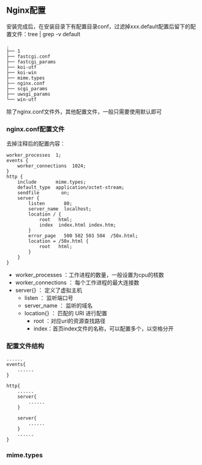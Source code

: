 ## Nginx配置

安装完成后，在安装目录下有配置目录conf，过滤掉xxx.default配置后留下的配置文件：tree | grep -v default

	.
	├── 1
	├── fastcgi.conf
	├── fastcgi_params
	├── koi-utf
	├── koi-win
	├── mime.types
	├── nginx.conf
	├── scgi_params
	├── uwsgi_params
	└── win-utf

除了nginx.conf文件外，其他配置文件，一般只需要使用默认即可

### nginx.conf配置文件

去掉注释后的配置内容：

	worker_processes  1;
	events {
	    worker_connections  1024;
	}
	http {
	    include       mime.types;
	    default_type  application/octet-stream;
	    sendfile        on;
	    server {
	        listen       80;
	        server_name  localhost;
	        location / {
	            root   html;
	            index  index.html index.htm;
	        }
	        error_page   500 502 503 504  /50x.html;
	        location = /50x.html {
	            root   html;
	        }
	    }
	}

- worker_processes ：工作进程的数量，一般设置为cpu的核数
- worker_connections ： 每个工作进程的最大连接数
- server{} ： 定义了虚拟主机
	- listen ： 监听端口号
	- server_name ： 监听的域名
	-  location{} ： 匹配的 URI 进行配置
		- root ：对应uri的资源查找路径
		- index：首页index文件的名称，可以配置多个，以空格分开


### 配置文件结构
	......
	events{
		......
	}
				
	http{
		......
		server{
			......
		}
				
		server{
			......
		}
		......
	}
				



### mime.types




















